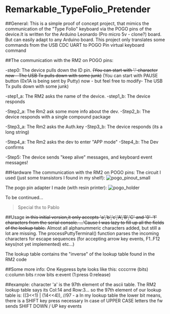 # Remarkable_TypeFolio_Pretender

##General:
This is a simple proof of concept project, that mimics the communication of the "Type Folio" keyboard via the POGO pins of the device.It is written for the Arduino Leonardo (Pro micro 5v - clone?) board. But can easily adapt to any Arduino board. This project only translates some commands from the USB CDC UART to POGO Pin virtual keyboard command

##The communication with the RM2 on POGO pins:

-step0: The device pulls down the ID pin. 
~~(You can start with '.' character now - The USB Tx pulls down with some junk)~~
(You can start with PAUSE button (0x1A is being sent by Putty) now - but feel free to modify- The USB Tx pulls down with some junk)


-step1_a: The RM2 asks the name of the device.
-step1_b: The device responds

-Step2_a: The Rm2 ask some more info about the dev.
-Step2_b: The device responds with a single compound package

-Step3_a: The Rm2 asks the Auth.key
-Step3_b: The device responds (its a long string)

-Step4_a: The Rm2 asks the dev to enter "APP mode"
-Step4_b: The Dev confirms

-Step5: The device sends "keep alive" messages, and keyboard event messages!

##Hardware
The communication with the RM2 on POGO pins:
The circuit I used (just some transistors I found in my shelf):
![pogo_pinout_small](https://user-images.githubusercontent.com/132338151/235752679-8d9337df-3f65-466a-a5c2-9072b510fc36.jpg)


The pogo pin adapter I made (with resin printer):
![pogo_holder](https://user-images.githubusercontent.com/132338151/235751801-2565f187-1751-423a-bce9-8dee67da5865.png)

To be continued...

>Special thx to Pablo


##Usage
~~in this initial version,it only accepts 'a','b','c','A','B','C' and  '0'-'f' characters from the serial console. ...'Cause I was lazy to fill up all the fields of the lookup table.~~
Almost all alphanummeric characters added, but still a lot are missing.
The processPuttyTerminal() function parses the incoming characters for escape sequences (for accepting arrow key events, F1..F12 keys(not yet implemented) etc...)

The lookup table contains the "inverse" of the lookup table found in the RM2 code

##Some more info:
One Keypress byte looks like this:
ccccrrre (bits)
c:column bits
r:row bits
e:event (1:press 0:release)


##example:
character 'a' is the 97th element of the ascii table. The RM2 lookup table says its Col:14 and Row:3... so the 97th element of our lookup table is: 
((3<<1) | (14<<4)),   //97 - a
In my lookup table the lower bit means, there is a SHIFT key press necessary
In case of UPPER CASE letters the fw sends SHIFT DOWN / UP key events


